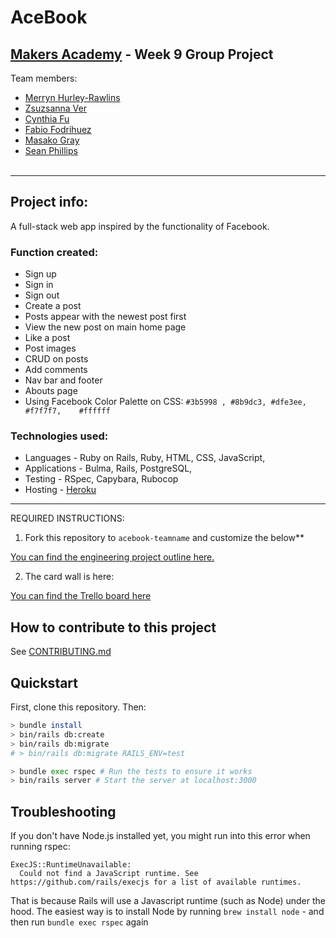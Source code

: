 # AceBook
## [Makers Academy](http://www.makersacademy.com) - Week 9 Group Project
Team members:
* [Merryn Hurley-Rawlins](https://github.com/merrynhr)
* [Zsuzsanna Ver](https://github.com/MrsVer)
* [Cynthia Fu](https://github.com/YinnyF)
* [Fabio Fodrihuez](https://github.com/frodri13)
* [Masako Gray](https://github.com/1ugia)
* [Sean Phillips](https://github.com/SeanEmmers)
<br><br>
--------
## Project info:
A full-stack web app inspired by the functionality of Facebook.

### Function created:
- Sign up
- Sign in 
- Sign out
- Create a post
- Posts appear with the newest post first
- View the new post on main home page
- Like a post
- Post images
- CRUD on posts
- Add comments
- Nav bar and footer
- Abouts page
- Using Facebook Color Palette on CSS: `#3b5998 , #8b9dc3, #dfe3ee, #f7f7f7, 	#ffffff`

### Technologies used:
* Languages - Ruby on Rails, Ruby, HTML, CSS, JavaScript, 
* Applications - Bulma, Rails, PostgreSQL, 
* Testing - RSpec, Capybara, Rubocop
* Hosting - [Heroku](https://soda-acebook.herokuapp.com/)

--------
REQUIRED INSTRUCTIONS:

1. Fork this repository to `acebook-teamname` and customize
   the below\*\*

[You can find the engineering project outline here.](https://github.com/makersacademy/course/tree/master/engineering_projects/rails)

2. The card wall is here:

[You can find the Trello board here](https://trello.com/b/Sj8Qlv4L/team-soda)

## How to contribute to this project

See [CONTRIBUTING.md](CONTRIBUTING.md)

## Quickstart

First, clone this repository. Then:

```bash
> bundle install
> bin/rails db:create
> bin/rails db:migrate
# > bin/rails db:migrate RAILS_ENV=test

> bundle exec rspec # Run the tests to ensure it works
> bin/rails server # Start the server at localhost:3000
```

## Troubleshooting

If you don't have Node.js installed yet, you might run into this error when running rspec:

```
ExecJS::RuntimeUnavailable:
  Could not find a JavaScript runtime. See https://github.com/rails/execjs for a list of available runtimes.
```

That is because Rails will use a Javascript runtime (such as Node) under the hood. The easiest way is to install Node by running `brew install node` -
and then run `bundle exec rspec` again

